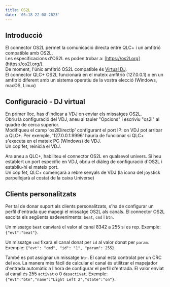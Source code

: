 ```yaml
---
title: OS2L
date: '05:18 22-08-2023'
---
```


Introducció
------------

El connector OS2L permet la comunicació directa entre QLC+ i un amfitrió compatible amb OS2L.  
Les especificacions d'OS2L es poden trobar a: [https://os2l.org](https://os2l.org/).  
De moment, l'únic amfitrió OS2L compatible és [Virtual DJ](https://www.virtualdj.com/).  
El connector QLC+ OS2L funcionarà en el mateix amfitrió (127.0.0.1) o en un amfitrió diferent amb un sistema operatiu de la vostra elecció (Windows, macOS, Linux)

Configuració - DJ virtual
--------------------------

En primer lloc, has d'indicar a VDJ on enviar els missatges OS2L.  
Obriu la configuració del VDJ, aneu al tauler "Opcions" i escriviu "os2l" al quadre de cerca superior.  
Modifiqueu el camp 'os2lDirectIp' configurant el port IP: on VDJ pot arribar a QLC+. Per exemple, '127.0.0.1:9996' hauria de funcionar si QLC+ s'executa en el mateix PC (Windows) de VDJ.  
Un cop fet, reinicia el VDJ.

Ara aneu a QLC+, habiliteu el connector OS2L en qualsevol univers. Si heu establert un port específic en VDJ, obriu el diàleg de configuració d'OS2L i establiu-hi el mateix port.  
Un cop fet, QLC+ començarà a rebre senyals de VDJ (la icona del joystick parpellejarà al costat de la caixa Universe)

Clients personalitzats
--------------

Per tal de donar suport als clients personalitzats, s'ha de configurar un perfil d'entrada que mapegi el missatge OS2L als canals. El connector OS2L escolta els següents esdeveniments: `beat`, `cmd` i `btn`.

Un missatge `beat` canviarà el valor al canal 8342 a 255 si es rep. Exemple: `{"evt":"beat"}`.

Un missatge `cmd` fixarà el canal donat per `id` al valor donat per `param`. Exemple: `{"evt": "cmd", "id": "1", "param": 255}`.

També es pot assignar un missatge `btn`. El canal està controlat per un CRC del `nom`. La manera més fàcil de calcular el canal és utilitzar el mapejador d'entrada automàtic a l'hora de configurar el perfil d'entrada. El valor enviat al canal és 255 `activat` o 0 `desactivat`. Exemple: `{"evt":"btn","name":"Light Left 2","state":"on"}`.

